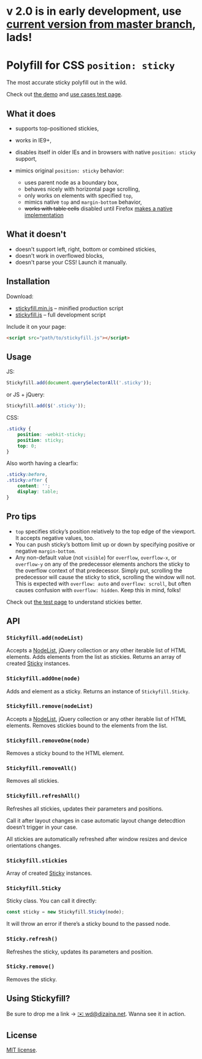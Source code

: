 # v 2.0 is in early development, use [current version from master branch](https://github.com/wilddeer/stickyfill), lads!

# Polyfill for CSS `position: sticky`

The most accurate sticky polyfill out in the wild.

Check out [the demo](http://wd.dizaina.net/en/scripts/stickyfill/) and [use cases test page](http://wilddeer.github.io/stickyfill/test/).

## What it does

- supports top-positioned stickies,
- works in IE9+,
- disables itself in older IEs and in browsers with native `position: sticky` support,
- mimics original `position: sticky` behavior:

	- uses parent node as a boundary box,
	- behaves nicely with horizontal page scrolling,
	- only works on elements with specified `top`,
	- mimics native `top` and `margin-bottom` behavior,
	- ~~works with table cells~~ disabled until Firefox [makes a native implementation](https://bugzilla.mozilla.org/show_bug.cgi?id=975644)

## What it doesn't

- doesn't support left, right, bottom or combined stickies,
- doesn't work in overflowed blocks,
- doesn't parse your CSS! Launch it manually.

## Installation

Download:

- [stickyfill.min.js](https://raw.github.com/wilddeer/stickyfill/master/dist/stickyfill.min.js) – minified production script
- [stickyfill.js](https://raw.github.com/wilddeer/stickyfill/master/dist/stickyfill.js) – full development script

Include it on your page:

```html
<script src="path/to/stickyfill.js"></script>
```

## Usage

JS:

```js
Stickyfill.add(document.querySelectorAll('.sticky'));
```

or JS + jQuery:

```js
Stickyfill.add($('.sticky'));
```

CSS:

```css
.sticky {
    position: -webkit-sticky;
    position: sticky;
    top: 0;
}
```

Also worth having a clearfix:

```css
.sticky:before,
.sticky:after {
    content: '';
    display: table;
}
```

## Pro tips

- `top` specifies sticky’s position relatively to the top edge of the viewport. It accepts negative values, too.
- You can push sticky’s bottom limit up or down by specifying positive or negative `margin-bottom`.
- Any non-default value (not `visible`) for `overflow`, `overflow-x`, or `overflow-y` on any of the predecessor elements anchors the sticky to the overflow context of that predecessor. Simply put, scrolling the predecessor will cause the sticky to stick, scrolling the window will not. This is expected with `overflow: auto` and `overflow: scroll`, but often causes confusion with `overflow: hidden`. Keep this in mind, folks!

Check out [the test page](http://wilddeer.github.io/stickyfill/test/) to understand stickies better.

## API

### `Stickyfill.add(nodeList)`

Accepts a [NodeList](https://developer.mozilla.org/en/docs/Web/API/NodeList), jQuery collection or any other iterable list of HTML elements. Adds elements from the list as stickies. Returns an array of created [Sticky](#Stickyfill.Sticky) instances.

### `Stickyfill.addOne(node)`

Adds and element as a sticky. Returns an instance of `Stickyfill.Sticky`.

### `Stickyfill.remove(nodeList)`

Accepts a [NodeList](https://developer.mozilla.org/en/docs/Web/API/NodeList), jQuery collection or any other iterable list of HTML elements. Removes stickies bound to the elements from the list.

### `Stickyfill.removeOne(node)`

Removes a sticky bound to the HTML element.

### `Stickyfill.removeAll()`

Removes all stickies.

### `Stickyfill.refreshAll()`

Refreshes all stickies, updates their parameters and positions.

Call it after layout changes in case automatic layout change detecdtion doesn’t trigger in your case.

All stickies are automatically refreshed after window resizes and device orientations changes.

### `Stickyfill.stickies`

Array of created [Sticky](#Stickyfill.Sticky) instances.

### `Stickyfill.Sticky`

Sticky class. You can call it directly:

```js
const sticky = new Stickyfill.Sticky(node);
```

It will throw an error if there’s a sticky bound to the passed node.

### `Sticky.refresh()`

Refreshes the sticky, updates its parameters and position.

### `Sticky.remove()`

Removes the sticky.


## Using Stickyfill?

Be sure to drop me a link &rarr; [:envelope: wd@dizaina.net](mailto:wd@dizaina.net). Wanna see it in action.

## License

[MIT license](http://opensource.org/licenses/MIT).
